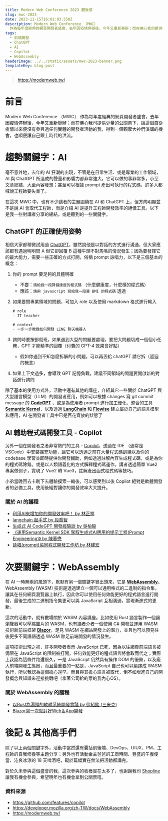 ```yaml
---
title: Modern Web Conference 2023 觀後感
slug: mwc-2023
date: 2023-11-15T16:01:03.550Z
description: Modern Web Conference （MWC）
  作為每年度經典的網頁開發者盛會，去年因疫情停辦後，今年又重新舉辦；而在佛心我司提供少量的公關票下，讓這個自從疫情以來便沒有參與過任何實體的開發者活動的我，得到一個觀摩大神們演講的機會，也順便讓自己跟上時代的洪流。
tags:
  - 前端開發
  - ChatGPT
  - AI
  - Copilot
  - WebAssembly
headerImage: ../../static/assets/mwc-2023-banner.png
templateKey: blog-post
---
```

> <https://modernweb.tw/>

# 前言

Modern Web Conference （MWC） 作為每年度經典的網頁開發者盛會，去年因疫情停辦後，今年又重新舉辦；而在佛心我司提供少量的公關票下，讓這個自從疫情以來便沒有參與過任何實體的開發者活動的我，得到一個觀摩大神們演講的機會，也順便讓自己跟上時代的洪流。

# 趨勢關鍵字：AI

亳不意外地，去年的 AI 狂潮的出現，不管是在日常生活、或是專業的工作領域，AI 與 ChatGPT 所造成的聲量和影響力都非常強大，它可以做的事非常多，小至文章總結、大至內容發想；甚至可以根據 prompt 產出可執行的程式碼，許多人都喊說工程師要失業了。

在這次 MWC 中，也有不少講者的主題圍繞在 AI 和 ChatGPT 上，但方向明顯並不是說 AI 會取代工程師，而是介紹 AI 是提升工程師開發效率的絕佳工具。以下是我一些對講者分享的總結，或是聽到的一些關鍵字。

## ChatGPT 的正確使用姿勢

相信大家都稍微試用過 [ChatGPT](https://chat.openai.com/)，雖然說他是以對話的方式進行溝通，但大家應該都有遇過明明問 A 但它卻回覆 B 這種牛頭不對馬嘴的情況發生；因為要發揮它的最大能力，需要一些正確的方式打開，俗稱 prompt 詠唱力，以下是三個基本的概念：

1. 你的 prompt 要足夠的具體明確

   * 不要：`請給我一段算健康度的程式碼` （什麼健康度，什麼樣的程式碼）
   * 應該：`請用 javascript 寫給我一段算 BMI 的程式碼` 透過
2. 如果要問專業領域的問題，可加入 role 以及使用 markdown 格式進行輸入

   ```jsx
   # role
   - IT teacher

   # context
   - 一步一步教我如何開發 LINE 聊天機器人
   ```
3. 詢問時要按部就班，如果遇到大型的問題要處理，要把大問題切成一個個小任務，GPT 才能精準的回覆（付費的 GPT-4 效果會好點）

   * 假如你遇到不知怎麼拆解的小問題，可以再丟給 chatGPT 請它拆（遞迴的概念）
4. 如果上下文過多，會導致 GPT 記憶負載，建議不同領域的問題要開啟新的對話進行詢問

除了基本的使用方式外，活動中還有其他的講座，介紹其它一些關於 ChatGPT 與 大型語言模型（LLM）的開發者應用，例如可以根據 changes 寫 git commit message 的 **[CodeGPT](https://github.com/appleboy/CodeGPT)** 、或是為使用者 prompt 進行加工優化、整合的工具 **[Semantic Kernel](https://learn.microsoft.com/en-us/semantic-kernel/overview/)**、以及透過 **[LangChain](https://github.com/langchain-ai/langchain)** 和 **[Flowise](https://github.com/FlowiseAI/Flowise#flowise---build-llm-apps-easily)** 建立屬於自己的語言模型和應用，AI 在開發者工具中已是百花齊放的狀態了

## AI 輔助程式碼開發工具 - Copilot

另外一個在開發者之者非常熱門的工具 - [Copilot](https://github.com/features/copilot)，透過在 IDE （通常是 VSCode）中安裝擴充功能，讓它可以透過之前在大量程式碼訓練以及你的 codebase 學習並即時提供你開發輔助，例如透過註解內容生成程式碼，或是為你的程式碼除錯。或是以人類語義化的方式解釋程式碼運作。講者透過簡單 Vue2 專案做例子，實現了 Vue2 轉 Vue3，註解產出函式程式碼等技巧。

小弟當晚回去卡刷下去體驗摸索一輪後，可以感受到以後 Copilot 絕對是軟體開發者的必備工具，使用後絕對讓你的開發效率大大提升。

### 關於 AI 的議程

* [利用AI來增加你的開發效率吧！ by 林正祥](https://modernweb.tw/2023/session-page/2410)
* [langchain 起手式 by 段喬智](https://modernweb.tw/2023/session-page/2409)
* [生成式 AI CodeGPT 開發經驗談 by 吳柏毅](https://modernweb.tw/2023/session-page/2428)
* [《運用Semantic Kernel SDK 駕馭生成式AI應用的提示工程(Prompt Engineering)》 by 陳葵懋](https://modernweb.tw/2023/session-page/2413)
* [詠唱(prompt)協同程式開發工作坊 by 林建宏](https://modernweb.tw/2023/workshop-page/2442)

# 次要關鍵字：WebAssembly

在 AI 一時無兩的風頭下，默默有另一個關鍵字冒出頭來，它是 **[WebAssembly](https://webassembly.org/)**。WebAssembly (WASM) 技術是透過建立一個可以通用格式的二進制的指令集，讓其在任何網頁瀏覽器上執行，因此你可以使用任何效能更好的程式語言進行開發，最後生成的二進制指令集更可以與 JavaScript 互相溝通，實現漸進式的更新。

這次的活動中，就有數場關於 WASM 內容講座。比如使用 Rust 語言製作一個讓瀏覽器可以壓縮圖片的 WASM，也有講者介者一個使用 C# 開發並運用 WASM 技術新前端框架 **[Blazor](https://learn.microsoft.com/zh-tw/aspnet/core/blazor/?view=aspnetcore-7.0)**，足見 WASM 在網站開發上的潛力，並且也可以預見往後更多不同語語透過 WASM 踄足前端開發的情況發生。

這項技術出現之初，許多開發者表示 JavaScript 已死，因為以往網頁前端語言被侷限在 JavaScript 的限制被打開，任何效能更好的程式語言將會取而代之；實際上我認為這條件路還很久，一是 JavaScript 仍然具有操作 DOM 的優勢，以及龐大前端開發生態圈，而且最重要的一點是，JavaScript 自己也可以編譯成 WASM 執行，所以我認為這個擔心還早。而且與其擔心語言被取代，倒不如增進自己的開發概念與知識來迎接挑戰吧（拿著公司給的票的我內心OS）。

### 關於 WebAssembly 的議程

* [以Rust為湯頭的軟體系統開發實踐 by 徐紹銘 (三米克)](https://modernweb.tw/2023/workshop-page/2443)
* [Blazor寫一次就討好Web＆App開發](https://modernweb.tw/2023/session-page/2420)

# 後記 & 其他高手們

除了以上兩個關鍵字外，活動中當然還有囊括前後端、DevOps、UIUX、PM、工程師的自我修養等主題分享；另外也有活動金主爸爸的工商時間、豐盛的午餐便當、沁爽冰涼的 18 天啤酒吧，礙於篇幅實在無法把活動都講完。

對於久未參與這個盛會的我，這次參與的收穫實在太多了，也謝謝我司 [Shopline](https://shopline.tw/?utm_source=google&utm_medium=cpc&utm_campaign=B:Trial:leads:Shopline_2&utm_content=B:shopline_2&gad_source=1&gclid=EAIaIQobChMInoqurrHGggMVzHWLCh2_YA-EEAAYASAAEgLWpvD_BwE) 讓我有機會參與，希望明年也有機會拿到公關票嘻。

### 資料來源

* <https://github.com/features/copilot>
* <https://developer.mozilla.org/zh-TW/docs/WebAssembly>
* <https://modernweb.tw/>